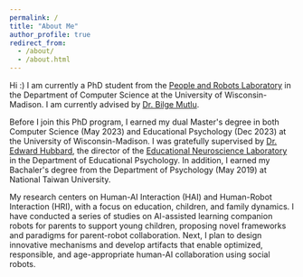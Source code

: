 ```yaml
---
permalink: /
title: "About Me"
author_profile: true
redirect_from: 
  - /about/
  - /about.html
---
```


Hi :) I am currently a PhD student from the [People and Robots Laboratory](https://peopleandrobots.wisc.edu/?repeat=w3tc) in the Department of Computer Science at the University of Wisconsin-Madison. I am currently advised by [Dr. Bilge Mutlu](http://bilgemutlu.com). 

Before I join this PhD program, I earned my dual Master's degree in both Computer Science (May 2023) and Educational Psychology (Dec 2023) at the University of Wisconsin-Madison. I was gratefully supervised by [Dr. Edward Hubbard](https://edpsych.education.wisc.edu/fac-staff/hubbard-edward/), the director of the [Educational Neuroscience Laboratory](https://web.education.wisc.edu/edneurolab/) in the Department of Educational Psychology. In addition, I earned my Bachaler's degree from the Department of Psychology (May 2019) at National Taiwan University. 

My research centers on Human-AI Interaction (HAI) and Human-Robot Interaction (HRI), with a focus on education, children, and family dynamics. I have conducted a series of studies on AI-assisted learning companion robots for parents to support young children, proposing novel frameworks and paradigms for parent-robot collaboration. Next, I plan to design innovative mechanisms and develop artifacts that enable optimized, responsible, and age-appropriate human-AI collaboration using social robots.

